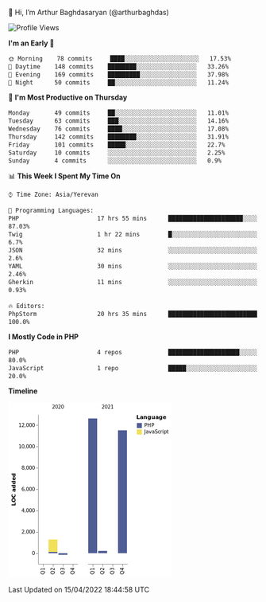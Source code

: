 👋 Hi, I’m Arthur Baghdasaryan (@arthurbaghdas)


<!--START_SECTION:waka-->
![Profile Views](http://img.shields.io/badge/Profile%20Views-0-blue)

**I'm an Early 🐤** 

```text
🌞 Morning    78 commits     ████░░░░░░░░░░░░░░░░░░░░░   17.53% 
🌆 Daytime    148 commits    ████████░░░░░░░░░░░░░░░░░   33.26% 
🌃 Evening    169 commits    █████████░░░░░░░░░░░░░░░░   37.98% 
🌙 Night      50 commits     ██░░░░░░░░░░░░░░░░░░░░░░░   11.24%

```
📅 **I'm Most Productive on Thursday** 

```text
Monday       49 commits     ██░░░░░░░░░░░░░░░░░░░░░░░   11.01% 
Tuesday      63 commits     ███░░░░░░░░░░░░░░░░░░░░░░   14.16% 
Wednesday    76 commits     ████░░░░░░░░░░░░░░░░░░░░░   17.08% 
Thursday     142 commits    ████████░░░░░░░░░░░░░░░░░   31.91% 
Friday       101 commits    █████░░░░░░░░░░░░░░░░░░░░   22.7% 
Saturday     10 commits     ░░░░░░░░░░░░░░░░░░░░░░░░░   2.25% 
Sunday       4 commits      ░░░░░░░░░░░░░░░░░░░░░░░░░   0.9%

```


📊 **This Week I Spent My Time On** 

```text
⌚︎ Time Zone: Asia/Yerevan

💬 Programming Languages: 
PHP                      17 hrs 55 mins      █████████████████████░░░░   87.03% 
Twig                     1 hr 22 mins        █░░░░░░░░░░░░░░░░░░░░░░░░   6.7% 
JSON                     32 mins             ░░░░░░░░░░░░░░░░░░░░░░░░░   2.6% 
YAML                     30 mins             ░░░░░░░░░░░░░░░░░░░░░░░░░   2.46% 
Gherkin                  11 mins             ░░░░░░░░░░░░░░░░░░░░░░░░░   0.93%

🔥 Editors: 
PhpStorm                 20 hrs 35 mins      █████████████████████████   100.0%

```

**I Mostly Code in PHP** 

```text
PHP                      4 repos             ████████████████████░░░░░   80.0% 
JavaScript               1 repo              █████░░░░░░░░░░░░░░░░░░░░   20.0%

```


**Timeline**

![Chart not found](https://raw.githubusercontent.com/arthurbaghdas/arthurbaghdas/main/charts/bar_graph.png) 


 Last Updated on 15/04/2022 18:44:58 UTC
<!--END_SECTION:waka-->
